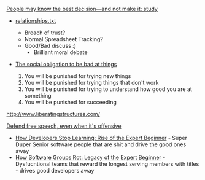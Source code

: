 [People may know the best decision—and not make it: study](https://medicalxpress.com/news/2020-04-people-decisionand.html)

* [relationships.txt](https://twitter.com/redditships/status/1254112940078387205)
    * Breach of trust?
    * Normal Spreadsheet Tracking?
    * Good/Bad discuss :)
        * Brilliant moral debate

* [The social obligation to be bad at things](https://notebook.drmaciver.com/posts/2020-02-29-10:30.html)
    1. You will be punished for trying new things
    2. You will be punished for trying things that don't work
    3. You will be punished for trying to understand how good you are at something
    4. You will be punished for succeeding


http://www.liberatingstructures.com/


[Defend free speech, even when it's offensive](https://www.latimes.com/opinion/story/2020-06-19/protests-free-speech-first-amendment)


* [How Developers Stop Learning: Rise of the Expert Beginner](https://daedtech.com/how-developers-stop-learning-rise-of-the-expert-beginner/) - Super Duper Senior software people that are shit and drive the good ones away
* [How Software Groups Rot: Legacy of the Expert Beginner](https://daedtech.com/how-software-groups-rot-legacy-of-the-expert-beginner/) - Dysfucntional teams that reward the longest serving members with titles - drives good developers away
